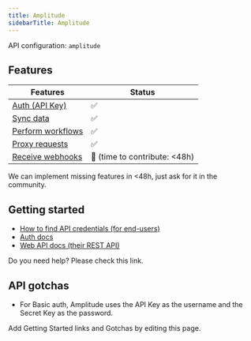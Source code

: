 ```yaml
---
title: Amplitude
sidebarTitle: Amplitude
---
```


API configuration: `amplitude`

## Features

| Features | Status |
| - | - |
| [Auth (API Key)](/integrate/guides/authorize-an-api) | ✅ |
| [Sync data](https://terapi.gitbook.io/terapi-api-explorer/integrate/guides/sync-data-from-an-api) | ✅ |
| [Perform workflows](https://terapi.gitbook.io/terapi-api-explorer/integrate/guides/perform-workflows-with-an-api) | ✅ |
| [Proxy requests](https://terapi.gitbook.io/terapi-api-explorer/integrate/guides/proxy-requests-to-an-api) | ✅ |
| [Receive webhooks](https://terapi.gitbook.io/terapi-api-explorer/integrate/guides/receive-webhooks-from-an-api) | 🚫 (time to contribute: &lt;48h) |

We can implement missing features in &lt;48h, just ask for it in the community.

## Getting started

-   [How to find API credentials (for end-users)](https://www.docs.developers.amplitude.com/analytics/find-api-credentials/)
-   [Auth docs](https://www.docs.developers.amplitude.com/analytics/apis/export-api/#authorization)
-   [Web API docs (their REST API)](https://www.docs.developers.amplitude.com/documentation-home/)

Do you need help? Please check this link.

## API gotchas

- For Basic auth, Amplitude uses the API Key as the username and the Secret Key as the password.

Add Getting Started links and Gotchas by editing this page.

